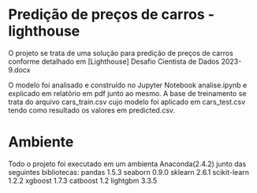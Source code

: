 # Predição de preços de carros - lighthouse

O projeto se trata de uma solução para predição de preços de carros conforme detalhado em [Lighthouse] Desafio Cientista de Dados 2023-9.docx

O modelo foi analisado e construído no Jupyter Notebook analise.ipynb e explicado em relatório em pdf junto ao mesmo.
A base de treinamento se trata do arquivo cars_train.csv cujo modelo foi aplicado em cars_test.csv tendo como resultado os valores em predicted.csv.

# Ambiente
Todo o projeto foi executado em um ambienta Anaconda(2.4.2) junto das seguintes bibliotecas:
pandas 1.5.3
seaborn 0.9.0
sklearn 2.6.1
scikit-learn 1.2.2
xgboost 1.7.3
catboost 1.2
lightgbm  3.3.5
